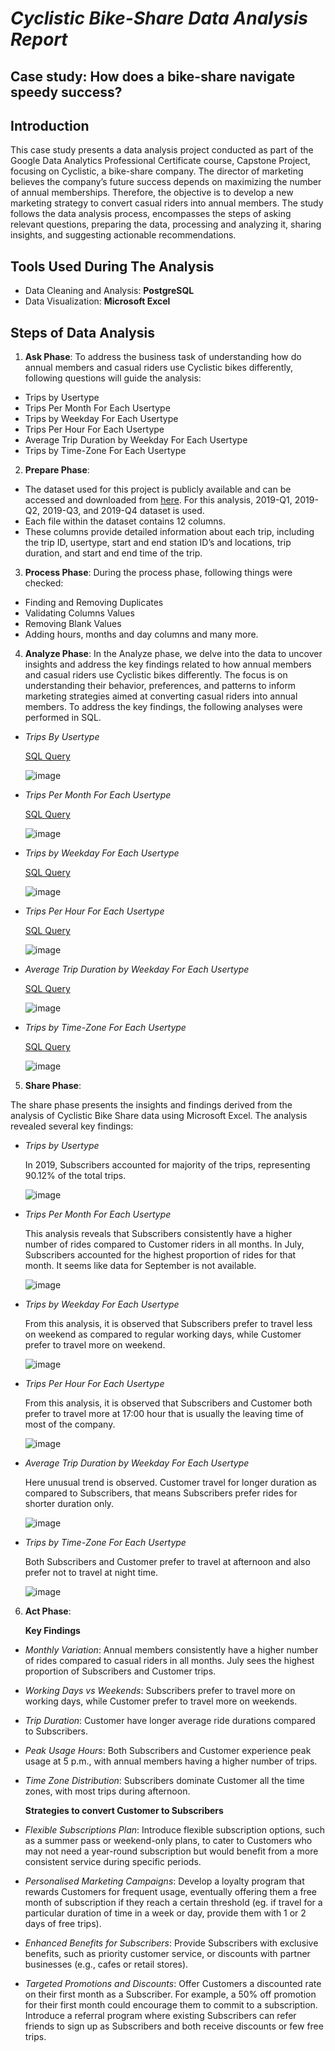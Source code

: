 # ***Cyclistic Bike-Share Data Analysis Report***

## Case study: How does a bike-share navigate speedy success?

## **Introduction**
This case study presents a data analysis project conducted as part of the Google Data Analytics Professional Certificate course, Capstone Project, focusing on Cyclistic, a bike-share company.
The director of marketing believes the company’s future success depends on maximizing the number of annual memberships.
Therefore, the objective is to develop a new marketing strategy to convert casual riders into annual members.
The study follows the data analysis process, encompasses the steps of asking relevant questions, preparing the data, processing and analyzing it, sharing insights, and suggesting actionable recommendations.

## **Tools Used During The Analysis**
- Data Cleaning and Analysis: **PostgreSQL**
- Data Visualization: **Microsoft Excel**

## **Steps of Data Analysis**
1. **Ask Phase**:
To address the business task of understanding how do annual members and casual riders use Cyclistic bikes differently, following questions will guide the analysis:
- Trips by Usertype
- Trips Per Month For Each Usertype
- Trips by Weekday For Each Usertype
- Trips Per Hour For Each Usertype
- Average Trip Duration by Weekday For Each Usertype
- Trips by Time-Zone For Each Usertype

2. **Prepare Phase**:
- The dataset used for this project is publicly available and can be accessed and downloaded from [here](https://divvy-tripdata.s3.amazonaws.com/index.html). For this analysis, 2019-Q1, 2019-Q2, 2019-Q3, and 2019-Q4 dataset is used.
- Each file within the dataset contains 12 columns.
- These columns provide detailed information about each trip, including the trip ID, usertype, start and end station ID’s and locations, trip duration, and start and end time of the trip.

3. **Process Phase**:
During the process phase, following things were checked:
- Finding and Removing Duplicates
- Validating Columns Values
- Removing Blank Values
- Adding hours, months and day columns and many more.

4. **Analyze Phase**:
In the Analyze phase, we delve into the data to uncover insights and address the key findings related to how annual members and casual riders use Cyclistic bikes differently. The focus is on understanding their behavior, preferences, and patterns to inform marketing strategies aimed at converting casual riders into annual members. To address the key findings, the following analyses were performed in SQL.

- *Trips By Usertype*

  [SQL Query](https://github.com/kvisalpara8/Cyclistic-Bike-Share-Analysis-Project/blob/main/Cyclistic%20Bike-Share%20Capstone%20Project/sql%20query/1_number%20of%20trip%20by%20usertype.sql)

  ![image](https://github.com/user-attachments/assets/b4b17d44-dd43-4f9a-ab85-a21e3d727cd7)

- *Trips Per Month For Each Usertype*

  [SQL Query](https://github.com/kvisalpara8/Cyclistic-Bike-Share-Analysis-Project/blob/main/Cyclistic%20Bike-Share%20Capstone%20Project/sql%20query/2_number%20of%20trip%20by%20usertype%20and%20month.sql)

  ![image](https://github.com/user-attachments/assets/e0792172-c6ec-4608-a7a1-d4d325630aa0)

- *Trips by Weekday For Each Usertype*

  [SQL Query](https://github.com/kvisalpara8/Cyclistic-Bike-Share-Analysis-Project/blob/main/Cyclistic%20Bike-Share%20Capstone%20Project/sql%20query/3_number%20of%20trip%20by%20weekday%20and%20usertype.sql)

  ![image](https://github.com/user-attachments/assets/7d7b401f-564f-481d-a23b-cc5482723f07)

- *Trips Per Hour For Each Usertype*

  [SQL Query](https://github.com/kvisalpara8/Cyclistic-Bike-Share-Analysis-Project/blob/main/Cyclistic%20Bike-Share%20Capstone%20Project/sql%20query/5_number%20of%20trip%20by%20hour%20and%20usertype.sql)

  ![image](https://github.com/user-attachments/assets/7e45be39-4f81-43ab-a62b-25f78a865b10)

- *Average Trip Duration by Weekday For Each Usertype*

  [SQL Query](https://github.com/kvisalpara8/Cyclistic-Bike-Share-Analysis-Project/blob/main/Cyclistic%20Bike-Share%20Capstone%20Project/sql%20query/4_avearge%20trip%20duration%20by%20usertype%20and%20weekday.sql)

  ![image](https://github.com/user-attachments/assets/8b7c2915-6fb2-4cc7-ac49-588ccfea36e6)

- *Trips by Time-Zone For Each Usertype*

  [SQL Query](https://github.com/kvisalpara8/Cyclistic-Bike-Share-Analysis-Project/blob/main/Cyclistic%20Bike-Share%20Capstone%20Project/sql%20query/6_number%20of%20trip%20by%20time%20zone%20and%20usertype.sql)

  ![image](https://github.com/user-attachments/assets/8ee70c1d-0437-4f74-8770-02d0a2504f71)

5. **Share Phase**:

The share phase presents the insights and findings derived from the analysis of Cyclistic Bike Share data using Microsoft Excel. The analysis revealed several key findings:

- *Trips by Usertype*

  In 2019, Subscribers accounted for majority of the trips, representing 90.12% of the total trips.

  ![image](https://github.com/user-attachments/assets/beadc010-4567-4306-9719-2ad11e7cbfe1)

- *Trips Per Month For Each Usertype*

  This analysis reveals that Subscribers consistently have a higher number of rides compared to Customer riders in all months. In July, Subscribers accounted for the highest proportion of rides for that month. It seems like data for September is not available.
  
   ![image](https://github.com/user-attachments/assets/209c2015-9012-41b0-be4a-0cfd1acaba8a)  

- *Trips by Weekday For Each Usertype*

  From this analysis, it is observed that Subscribers prefer to travel less on weekend as compared to regular working days, while Customer prefer to travel more on weekend.

  ![image](https://github.com/user-attachments/assets/c2bb5c72-7cfb-42ad-b67d-64ec2560d932)

- *Trips Per Hour For Each Usertype*

  From this analysis, it is observed that Subscribers and Customer both prefer to travel more at 17:00 hour that is usually the leaving time of most of the company.

  ![image](https://github.com/user-attachments/assets/20705798-40b4-4144-99e8-c792b5e530f2)

- *Average Trip Duration by Weekday For Each Usertype*

  Here unusual trend is observed. Customer travel for longer duration as compared to Subscribers, that means Subscribers prefer rides for shorter duration only.

  ![image](https://github.com/user-attachments/assets/0aff7723-36cf-4b48-bc10-4a53a2b054aa)

- *Trips by Time-Zone For Each Usertype*

  Both Subscribers and Customer prefer to travel at afternoon and also prefer not to travel at night time.

  ![image](https://github.com/user-attachments/assets/9a019de1-0d1d-4291-971f-9e98c03fdecd)


6. **Act Phase**:

  
  
    **Key Findings**

- *Monthly Variation*: Annual members consistently have a higher number of rides compared to casual riders in all months. July sees the highest proportion of Subscribers and Customer trips.
- *Working Days vs Weekends*: Subscribers prefer to travel more on working days, while Customer prefer to travel more on weekends.
- *Trip Duration*: Customer have longer average ride durations compared to Subscribers.
- *Peak Usage Hours*: Both Subscribers and Customer experience peak usage at 5 p.m., with annual members having a higher number of trips.
- *Time Zone Distribution*: Subscribers dominate Customer all the time zones, with most trips during afternoon.


  **Strategies to convert Customer to Subscribers**

- *Flexible Subscriptions Plan*: Introduce flexible subscription options, such as a summer pass or weekend-only plans, to cater to Customers who may not need a year-round subscription but would benefit from a more consistent service during specific periods.
- *Personalised Marketing Campaigns*: Develop a loyalty program that rewards Customers for frequent usage, eventually offering them a free month of subscription if they reach a certain threshold (eg. if travel for a particular duration of time in a week or day, provide them with 1 or 2 days of free trips).
- *Enhanced Benefits for Subscribers*: Provide Subscribers with exclusive benefits, such as priority customer service, or discounts with partner businesses (e.g., cafes or retail stores).
- *Targeted Promotions and Discounts*: Offer Customers a discounted rate on their first month as a Subscriber. For example, a 50% off promotion for their first month could encourage them to commit to a subscription. Introduce a referral program where existing Subscribers can refer friends to sign up as Subscribers and both receive discounts or few free trips.
